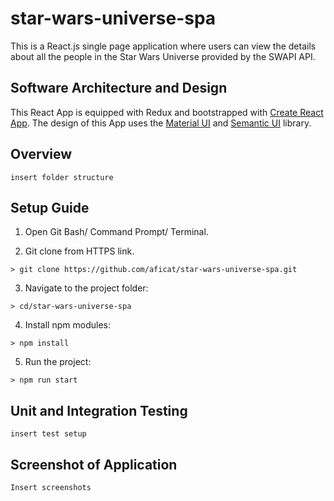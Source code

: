 # star-wars-universe-spa

This is a React.js single page application where users can view the details about all the people in the Star Wars Universe provided by the SWAPI API.

## Software Architecture and Design
This React App is equipped with Redux and bootstrapped with [Create React App](https://github.com/facebook/create-react-app). The design of this App uses the [Material UI](https://material-ui.com/) and [Semantic UI](https://react.semantic-ui.com/) library.

## Overview
`insert folder structure`

## Setup Guide
1. Open Git Bash/ Command Prompt/ Terminal.

2. Git clone from HTTPS link.
```
> git clone https://github.com/aficat/star-wars-universe-spa.git
```
3. Navigate to the project folder:
```
> cd/star-wars-universe-spa
```
4. Install npm modules:
```
> npm install
```
5. Run the project:
```
> npm run start
```

## Unit and Integration Testing
`insert test setup`

## Screenshot of Application
`Insert screenshots`